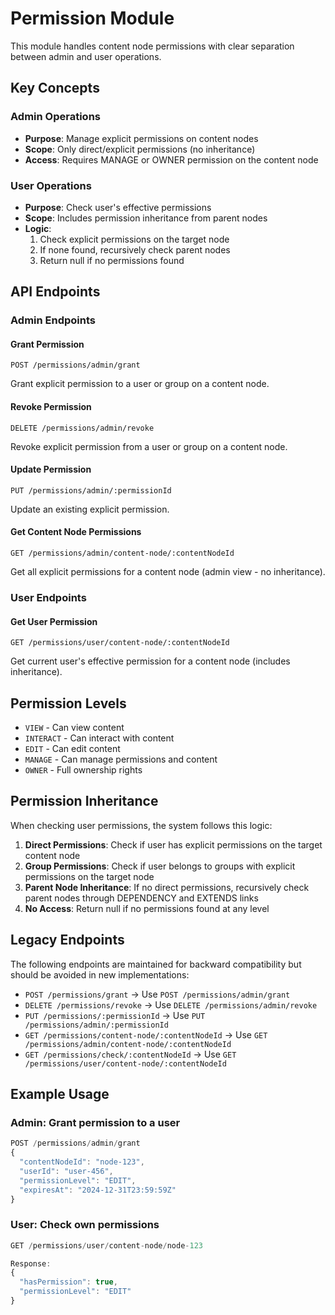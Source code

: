 # Permission Module

This module handles content node permissions with clear separation between admin and user operations.

## Key Concepts

### Admin Operations
- **Purpose**: Manage explicit permissions on content nodes
- **Scope**: Only direct/explicit permissions (no inheritance)
- **Access**: Requires MANAGE or OWNER permission on the content node

### User Operations  
- **Purpose**: Check user's effective permissions
- **Scope**: Includes permission inheritance from parent nodes
- **Logic**: 
  1. Check explicit permissions on the target node
  2. If none found, recursively check parent nodes
  3. Return null if no permissions found

## API Endpoints

### Admin Endpoints

#### Grant Permission
```
POST /permissions/admin/grant
```
Grant explicit permission to a user or group on a content node.

#### Revoke Permission
```
DELETE /permissions/admin/revoke
```
Revoke explicit permission from a user or group on a content node.

#### Update Permission
```
PUT /permissions/admin/:permissionId
```
Update an existing explicit permission.

#### Get Content Node Permissions
```
GET /permissions/admin/content-node/:contentNodeId
```
Get all explicit permissions for a content node (admin view - no inheritance).

### User Endpoints

#### Get User Permission
```
GET /permissions/user/content-node/:contentNodeId
```
Get current user's effective permission for a content node (includes inheritance).

## Permission Levels

- `VIEW` - Can view content
- `INTERACT` - Can interact with content 
- `EDIT` - Can edit content
- `MANAGE` - Can manage permissions and content
- `OWNER` - Full ownership rights

## Permission Inheritance

When checking user permissions, the system follows this logic:

1. **Direct Permissions**: Check if user has explicit permissions on the target content node
2. **Group Permissions**: Check if user belongs to groups with explicit permissions on the target node
3. **Parent Node Inheritance**: If no direct permissions, recursively check parent nodes through DEPENDENCY and EXTENDS links
4. **No Access**: Return null if no permissions found at any level

## Legacy Endpoints

The following endpoints are maintained for backward compatibility but should be avoided in new implementations:

- `POST /permissions/grant` → Use `POST /permissions/admin/grant`
- `DELETE /permissions/revoke` → Use `DELETE /permissions/admin/revoke`
- `PUT /permissions/:permissionId` → Use `PUT /permissions/admin/:permissionId`
- `GET /permissions/content-node/:contentNodeId` → Use `GET /permissions/admin/content-node/:contentNodeId`
- `GET /permissions/check/:contentNodeId` → Use `GET /permissions/user/content-node/:contentNodeId`

## Example Usage

### Admin: Grant permission to a user
```javascript
POST /permissions/admin/grant
{
  "contentNodeId": "node-123",
  "userId": "user-456", 
  "permissionLevel": "EDIT",
  "expiresAt": "2024-12-31T23:59:59Z"
}
```

### User: Check own permissions
```javascript
GET /permissions/user/content-node/node-123

Response:
{
  "hasPermission": true,
  "permissionLevel": "EDIT"
}
``` 